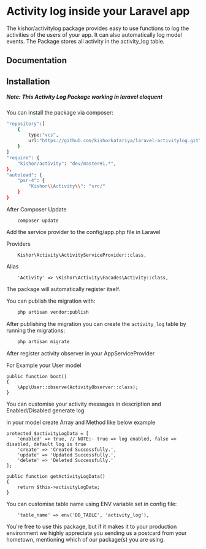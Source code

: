 # Activity log inside your Laravel app

The kishor/activitylog package provides easy to use functions to log the activities of the users of your app. It can also automatically log model events. The Package stores all activity in the activity_log table.

## Documentation


## Installation

##### Note: This Activity Log Package working in laravel eloquent

You can install the package via composer:

``` bash
"repository":[
	{
		type:"vcs",
		url:"https://github.com/kishorkatariya/laravel-activitylog.git"
	}
]
"require": {
    "kishor/activity": "dev/master#1.*",
},
"autoload": {
    "psr-4": {
        "Kishor\\Activity\\": "src/"
    }
}
```

After Composer Update

```base
    composer update
```

Add the service provider to the config/app.php file in Laravel

Providers
```base    
    Kishor\Activity\ActivityServiceProvider::class,
```
Alias

```base                
    'Activity' => \Kishor\Activity\Facades\Activity::class,
```

The package will automatically register itself.

You can publish the migration with:
```bash
    php artisan vendor:publish

```

After publishing the migration you can create the `activity_log` table by running the migrations:

```bash
    php artisan migrate
```

After register activity observer in your AppServiceProvider 

For Example your User model

```base
public function boot()
{
    \App\User::observe(ActivityObserver::class);     
}
```

You can customise your activity messages in description and Enabled/Disabled generate log 

 in your model create Array and Method like below example

```base
protected $activityLogData = [
    'enabled' => true, // NOTE:- true => log enabled, false => disabled, default log is true
    'create' => 'Created Successfully.',
    'update' => 'Updated Successfully.',
    'delete' => 'Deleted Successfully.'
];

public function getActivityLogData()
{
    return $this->activityLogData;
}

```

You can customise table name using ENV variable set in config file:

```base
    'table_name' => env('DB_TABLE', 'activity_log'),
```

You're free to use this package, but if it makes it to your production environment we highly appreciate you sending us a postcard from your hometown, mentioning which of our package(s) you are using.

<!--- Our address is: Spatie, Samberstraat 69D, 2060 Antwerp, Belgium. -->

<!--- We publish all received postcards [on our company website](https://spatie.be/en/opensource/postcards).-->
